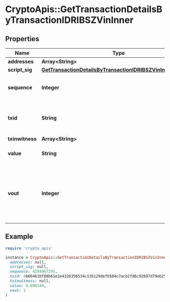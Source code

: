 # CryptoApis::GetTransactionDetailsByTransactionIDRIBSZVinInner

## Properties

| Name | Type | Description | Notes |
| ---- | ---- | ----------- | ----- |
| **addresses** | **Array&lt;String&gt;** |  |  |
| **script_sig** | [**GetTransactionDetailsByTransactionIDRIBSZVinInnerScriptSig**](GetTransactionDetailsByTransactionIDRIBSZVinInnerScriptSig.md) |  |  |
| **sequence** | **Integer** | Represents the script sequence number. |  |
| **txid** | **String** | Represents the reference transaction identifier. |  |
| **txinwitness** | **Array&lt;String&gt;** |  |  |
| **value** | **String** | Defines the specific amount. |  |
| **vout** | **Integer** | It refers to the index of the output address of this transaction. The index starts from 0. |  |

## Example

```ruby
require 'crypto_apis'

instance = CryptoApis::GetTransactionDetailsByTransactionIDRIBSZVinInner.new(
  addresses: null,
  script_sig: null,
  sequence: 4294967295,
  txid: 4b66461bf88b61e1e4326356534c135129defb504c7acb2fd6c92697d79eb250,
  txinwitness: null,
  value: 0.000144,
  vout: 1
)
```

